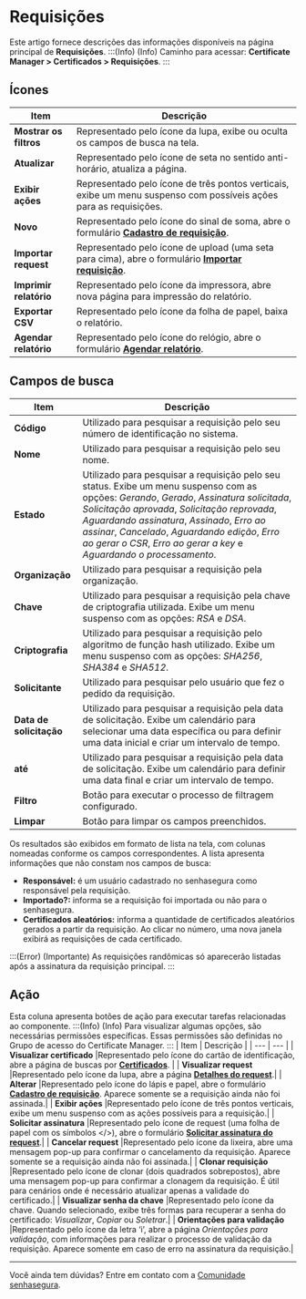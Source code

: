 # Requisições

Este artigo fornece descrições das informações disponíveis na página principal de **Requisições**.
:::(Info) (Info)
Caminho para acessar: **Certificate Manager > Certificados > Requisições**.
:::

## Ícones

| Item | Descrição |
| --- | --- |
| **Mostrar os filtros** |Representado pelo ícone da lupa, exibe ou oculta os campos de busca na tela.|
| **Atualizar** |Representado pelo ícone de seta no sentido anti-horário, atualiza a página.|
| **Exibir ações** |Representado pelo ícone de três pontos verticais, exibe um menu suspenso com possíveis ações para as requisições.|
| **Novo** |Representado pelo ícone do sinal de soma, abre o formulário **[Cadastro de requisição](/v3-33/docs/pt/certificate-manager-reference-requisition-form)**.|
| **Importar request** |Representado pelo ícone de upload (uma seta para cima), abre o formulário **[Importar requisição](/v3-33/docs/pt/certificate-manager-request-information)**.| 
| **Imprimir relatório** |Representado pelo ícone da impressora, abre nova página para impressão do relatório.|
| **Exportar CSV** |Representado pelo ícone da folha de papel, baixa o relatório.|
| **Agendar relatório** |Representado pelo ícone do relógio, abre o formulário **[Agendar relatório](/v3-33/docs/pt/general-information-how-to-issue-download-and-schedule-device-reports)**.|

## Campos de busca

| Item | Descrição |
| --- | --- |
| **Código** |Utilizado para pesquisar a requisição pelo seu número de identificação no sistema.|
| **Nome** |Utilizado para pesquisar a requisição pelo seu nome.|
| **Estado** |Utilizado para pesquisar a requisição pelo seu status. Exibe um menu suspenso com as opções: *Gerando*, *Gerado*, *Assinatura solicitada*, *Solicitação aprovada*, *Solicitação reprovada*, *Aguardando assinatura*, *Assinado*, *Erro ao assinar*, *Cancelado*, *Aguardando edição*, *Erro ao gerar o CSR*, *Erro ao gerar a key* e *Aguardando o processamento*. | 
| **Organização** |Utilizado para pesquisar a requisição pela organização.|
| **Chave** |Utilizado para pesquisar a requisição pela chave de criptografia utilizada. Exibe um menu suspenso com as opções: *RSA* e *DSA*.|
| **Criptografia** |Utilizado para pesquisar a requisição pelo algoritmo de função hash utilizado. Exibe um menu suspenso com as opções: *SHA256*, *SHA384* e *SHA512*. |
| **Solicitante** |Utilizado para pesquisar pelo usuário que fez o pedido da requisição.|
| **Data de solicitação** |Utilizado para pesquisar a requisição pela data de solicitação. Exibe um calendário para selecionar uma data específica ou para definir uma data inicial e criar um intervalo de tempo.|
| **até** |Utilizado para pesquisar a requisição pela data de solicitação. Exibe um calendário para definir uma data final e criar um intervalo de tempo.|
| **Filtro** |Botão para executar o processo de filtragem configurado. |
| **Limpar** |Botão para limpar os campos preenchidos. |

Os resultados são exibidos em formato de lista na tela, com colunas nomeadas conforme os campos correspondentes. A lista apresenta informações que não constam nos campos de busca: 
* **Responsável:** é um usuário cadastrado no senhasegura como responsável pela requisição. 
* **Importado?:** informa se a requisição foi importada ou não para o senhasegura. 
* **Certificados aleatórios:** informa a quantidade de certificados aleatórios gerados a partir da requisição. Ao clicar no número, uma nova janela exibirá as requisições de cada certificado. 

:::(Error) (Importante)
As requisições randômicas só aparecerão listadas após a assinatura da requisição principal.
:::

## Ação
Esta coluna apresenta botões de ação para executar tarefas relacionadas ao componente.
:::(Info) (Info)
Para visualizar algumas opções, são necessárias permissões específicas. Essas permissões são definidas no Grupo de acesso do Certificate Manager.
:::
| Item | Descrição |
| --- | --- |
| **Visualizar certificado** |Representado pelo ícone do cartão de identificação, abre a página de buscas por **[Certificados](/v3-33/docs/pt/certificate-manager-reference-certificate-certificate-2)**. |
| **Visualizar request** |Representado pelo ícone da lupa, abre a página **[Detalhes do request](/v3-33/docs/pt/certificate-manager-settings-how-to-download-the-csr)**.|
| **Alterar** |Representado pelo ícone do lápis e papel, abre o formulário **[Cadastro de requisição](/v3-33/docs/pt/certificate-manager-reference-requisition-form)**. Aparece somente se a requisição ainda não foi assinada.|
| **Exibir ações** |Representado pelo ícone de três pontos verticais, exibe um menu suspenso com as ações possíveis para a requisição.|
| **Solicitar assinatura** |Representado pelo ícone de request (uma folha de papel com os símbolos </>), abre o formulário **[Solicitar assinatura do request](/v3-33/docs/pt/certificates-flow-how-to-sign-request)**.|
| **Cancelar request** |Representado pelo ícone da lixeira, abre uma mensagem pop-up para confirmar o cancelamento da requisição. Aparece somente se a requisição ainda não foi assinada.|
| **Clonar requisição** |Representado pelo ícone de clonar (dois quadrados sobrepostos), abre uma mensagem pop-up para confirmar a clonagem da requisição. É útil para cenários onde é necessário atualizar apenas a validade do certificado.|
| **Visualizar senha da chave** |Representado pelo ícone da chave. Quando selecionado, exibe três formas para recuperar a senha do certificado: *Visualizar*, *Copiar* ou *Soletrar*.|
| **Orientações para validação** |Representado pelo ícone da letra ‘i’, abre a página *Orientações para validação*, com informações para realizar o processo de validação da requisição. Aparece somente em caso de erro na assinatura da requisição.|
***
Você ainda tem dúvidas? Entre em contato com a [Comunidade senhasegura](https://community.senhasegura.io/).
